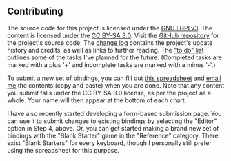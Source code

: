 ## Contributing

The source code for this project is licensed under the [GNU LGPLv3](https://www.gnu.org/licenses/lgpl-3.0.en.html). The content is licensed under the [CC BY-SA 3.0](http://creativecommons.org/licenses/by-sa/3.0/). Visit the [GitHub repository](https://github.com/mjhorvath/vgkd) for the project's source code. The [change log](http://isometricland.net/keyboard/keyboard-log.php) contains the project's update history and credits, as well as links to further reading. The ["to do" list](TODOLIST.md) outlines some of the tasks I've planned for the future. (Completed tasks are marked with a plus '+' and incomplete tasks are marked with a minus '-'.)</p>

To submit a new set of bindings, you can fill out [this spreadsheet](https://github.com/mjhorvath/Video-Game-Keyboard-Diagrams/blob/master/helper_tools/vgkd_bindings_template.xlsx) and [email me](http://isometricland.net/email.php) the contents (copy and paste) when you are done. Note that any content you submit falls under the CC BY-SA 3.0 license, as per the project as a whole. Your name will then appear at the bottom of each chart.</p>

I have also recently started developing a form-based submission page. You can use it to submit changes to existing bindings by selecting the "Editor" option in Step 4, above. Or, you can get started making a brand new set of bindings with the "Blank Starter" game in the "Reference" category. There exist "Blank Starters" for every keyboard, though I personally still prefer using the spreadsheet for this purpose.</p>
